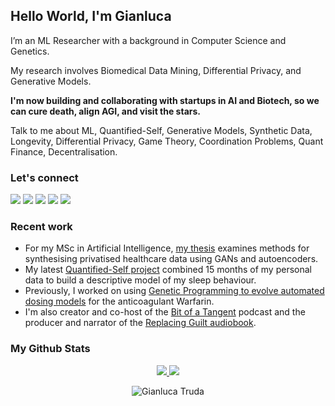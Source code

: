 ## Hello World, I'm Gianluca

I’m an ML Researcher with a background in Computer Science and Genetics. 

My research involves Biomedical Data Mining, Differential Privacy, and Generative Models. 

**I'm now building and collaborating with startups in AI and Biotech, so we can cure death, align AGI, and visit the stars.**

Talk to me about ML, Quantified-Self, Generative Models, Synthetic Data, Longevity, Differential Privacy, Game Theory, Coordination Problems, Quant Finance, Decentralisation.
 
### Let's connect

[<img src="https://img.shields.io/badge/github-%230077B5.svg?&style=for-the-badge&logo=github&logoColor=white" />](https://www.github.com/gianlucatruda) 
[<img src="https://img.shields.io/badge/linkedin-%230077B5.svg?&style=for-the-badge&logo=linkedin&logoColor=white" />](https://www.linkedin.com/in/gianluca-truda/)
[<img src="https://img.shields.io/badge/twitter-%230077B5.svg?&style=for-the-badge&logo=twitter&logoColor=white" />](https://twitter.com/QVagabond)
[<img src="https://img.shields.io/badge/website-%230077B5.svg?&style=for-the-badge" />](https://gianlucatruda.com/)
[<img src="https://img.shields.io/badge/blog-%230077B5.svg?&style=for-the-badge" />](https://gianlucatruda.com/blog)

### Recent work

- For my MSc in Artificial Intelligence, [my thesis](https://gianlucatruda.com/blog/2021/07/08/thesis.html) examines methods for synthesising privatised healthcare data using GANs and autoencoders. 
- My latest [Quantified-Self project](https://gianlucatruda.com/blog/2021/06/30/quantified-sleep.html) combined 15 months of my personal data to build a descriptive model of my sleep behaviour. 
- Previously, I worked on using [Genetic Programming to evolve automated dosing models](https://www.sciencedirect.com/science/article/pii/S1532046420302628) for the anticoagulant Warfarin. 
- I'm also creator and co-host of the [Bit of a Tangent](http://podtangent.com) podcast and the producer and narrator of the [Replacing Guilt audiobook](https://anchor.fm/guilt).

### My Github Stats

<p align = "center">
  <a href="https://github.com/gianlucatruda">
    <img src = "https://github-readme-stats.vercel.app/api?username=gianlucatruda&show_icons=true&theme=radical&line_height=27&include_all_commits=true">
  </a>
  <a href="https://github.com/gianlucatruda">
    <img src = "https://github-readme-stats.vercel.app/api/top-langs/?username=gianlucatruda&theme=radical&layout=compact&langs_count=5&exclude_repo=quantified-sleep,">
  </a>
</p>

<p align="center"> <img src="https://komarev.com/ghpvc/?username=gianlucatruda" alt="Gianluca Truda" /> </p>


